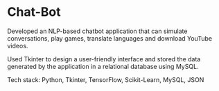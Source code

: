 # Chat-Bot

Developed an NLP-based chatbot application that can simulate conversations, play games, translate languages and download YouTube videos.

Used Tkinter to design a user-friendly interface and stored the data generated by the application in a relational database using MySQL.

Tech stack: Python, Tkinter, TensorFlow, Scikit-Learn, MySQL, JSON
